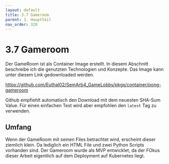 ```yaml
---
layout: default
title: 3.7 Gameroom
parent: 3. Hauptteil
nav_order: 320
---
```


# 3.7 Gameroom

Der GameRoom ist als Container Image erstellt. In diesem Abschnitt beschreibe ich die genutzten Technologien und Konzepte. Das Image kann unter diesem Link gedownloaded werden.

<https://github.com/Euthal02/SemArb4_GameLobby/pkgs/container/pong-gameroom>

Github empfiehlt automatisch den Download mit dem neuesten SHA-Sum Value. Für einen einfachen Test wird aber empfohlen den `latest` Tag zu verwenden.

## Umfang

Wenn der GameRoom mit seinen Files betrachtet wird, erscheint dieser ziemlich klein. Da lediglich ein HTML File und zwei Python Scripts vorhanden sind. Der Gameroom wurde als MVP entwicklet, da der FOkus dieser Arbeit eigentlich auf dem Deployment auf Kubernetes liegt.
